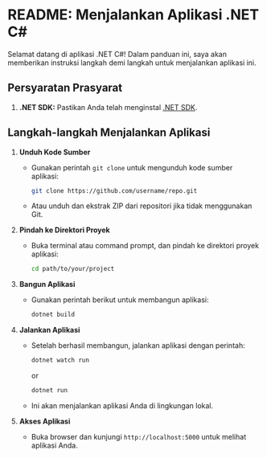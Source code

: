 # README: Menjalankan Aplikasi .NET C#

Selamat datang di aplikasi .NET C#! Dalam panduan ini, saya akan memberikan instruksi langkah demi langkah untuk menjalankan aplikasi ini.

## Persyaratan Prasyarat
1. **.NET SDK:** Pastikan Anda telah menginstal [.NET SDK](https://dotnet.microsoft.com/download).

## Langkah-langkah Menjalankan Aplikasi

1. **Unduh Kode Sumber**
   - Gunakan perintah `git clone` untuk mengunduh kode sumber aplikasi:
     ```bash
     git clone https://github.com/username/repo.git
     ```
   - Atau unduh dan ekstrak ZIP dari repositori jika tidak menggunakan Git.

2. **Pindah ke Direktori Proyek**
   - Buka terminal atau command prompt, dan pindah ke direktori proyek aplikasi:
     ```bash
     cd path/to/your/project
     ```

3. **Bangun Aplikasi**
   - Gunakan perintah berikut untuk membangun aplikasi:
     ```bash
     dotnet build
     ```

4. **Jalankan Aplikasi**
   - Setelah berhasil membangun, jalankan aplikasi dengan perintah:
     ```bash
     dotnet watch run
     ```
     or
     ```bash
     dotnet run
     ```
   - Ini akan menjalankan aplikasi Anda di lingkungan lokal.

5. **Akses Aplikasi**
   - Buka browser dan kunjungi `http://localhost:5000` untuk melihat aplikasi Anda.